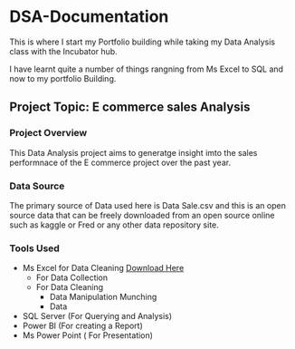 # DSA-Documentation

This is where I start my Portfolio building while taking my Data Analysis class with the Incubator hub.

I have learnt quite a number of things rangning from Ms Excel to SQL and now to my portfolio Building.

## Project Topic: E commerce sales Analysis

### Project Overview

This Data Analysis project aims to generatge insight imto the sales performnace of the E commerce project over the past year.

### Data Source
The primary source of Data used here is Data Sale.csv and this is an open source data that can be freely downloaded from an open source online such as kaggle or Fred or any other data repository site.

### Tools Used
- Ms Excel for Data Cleaning [Download Here](https://www.microsoft,com)
    - For Data Collection
    -  For Data Cleaning
       - Data Manipulation Munching
       - Data 
- SQL Server (For Querying and Analysis)
- Power BI (For creating a Report)
- Ms Power Point ( For Presentation)
